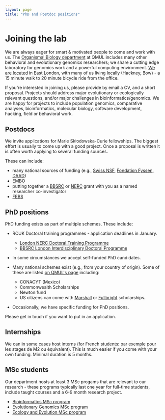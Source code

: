 ```yaml
---
layout: page
title: "PhD and Postdoc positions"
---
```


# Joining the lab

We are always eager for smart & motivated people to come and work with us. The [Organismal Biology department](http://www.sbcs.qmul.ac.uk) at QMUL includes many other behavioral and evolutionary genomics researchers; we share a cutting edge laboratory for genomics work and a powerful computing environment. [We are located](/map) in East London, with many of us living locally (Hackney, Bow) - a 15 minute walk to 20 minute bicycle ride from the office.

If you're interested in joining us, please provide by email a CV, and a short proposal. Projects should address major evolutionary or ecologically relevant questions, and/or major challenges in bioinformatics/genomics. We are happy for projects to include population genomics, comparative analyses, bioinformatics, molecular biology, software development, hacking, field or behavioral work.

## Postdocs

We invite applications for Marie Sk&#322;odowska-Curie fellowships. The biggest effort is usually to come up with a good project. Once a proposal is written it is often worth applying to several funding sources.

These can include:
 * many national sources of funding (e.g., [Swiss NSF](http://www.snf.ch/en/Pages/default.aspx), [Fondation Fyssen](http://www.fondationfyssen.fr/), [DAAD](https://www.daad.de/))
 * [EMBO](http://www.embo.org/funding-awards)
 * putting together a [BBSRC](http://www.bbsrc.ac.uk/funding/) or [NERC](http://www.nerc.ac.uk/funding/) grant with you as a named researcher co-investigator
 * [FEBS](http://www.febs.org/)

## PhD positions

PhD funding exists as part of multiple schemes. These include:

 * RCUK Doctoral training programmes - application deadlines in January.
    * [London NERC Doctoral Training Programme](http://london-nerc-dtp.org)
    * [BBSRC London Interdisciplinary Doctoral Programme](http://lido-dtp.ac.uk)

 * In some circumstances we accept self-funded PhD candidates.
 * Many national schemes exist (e.g., from your country of origin). Some of these are listed [on QMUL's page](http://www.sbcs.qmul.ac.uk/postgraduate/research/index.html) including:
    * CONACYT (Mexico)
    * Commonwealth Scholarships
    * Newton fund
	* US citizens can come with [Marshall](http://www.marshallscholarship.org/applications/eligible) or [Fullbright](http://www.fulbright.org.uk/going-to-the-uk/postgraduate-student-awards) scholarships.
 * Occasionally, we have specific funding for PhD positions.

Please get in touch if you want to put in an application.

## Internships

We can in some cases host interns (for French students: par exemple pour les stages de M2 ou équivalent).
This is much easier if you come with your own funding. Minimal duration is 5 months.

## MSc students

Our department hosts at least 3 MSc progams that are relevant to our research - these programs typically last one year for full-time students, include taught courses and a 6-9 month research project.

 * [Bioinformatics MSc program](http://www.sbcs.qmul.ac.uk/postgraduate/masters/courses/169225.html)
 * [Evolutionary Genomics MSc program](http://www.sbcs.qmul.ac.uk/postgraduate/masters/courses/169221.html)
 * [Ecology and Evolution MSc program](http://www.sbcs.qmul.ac.uk/postgraduate/masters/courses/169220.html)

